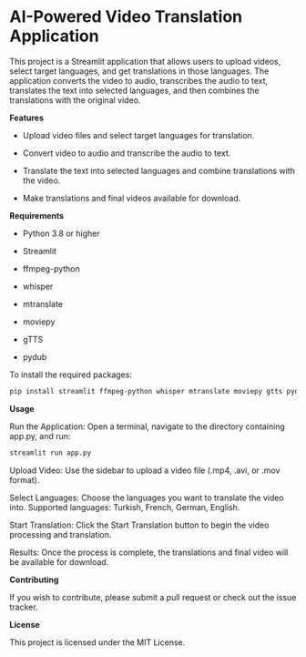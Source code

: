 # AI-Powered Video Translation Application

This project is a Streamlit application that allows users to upload videos, select target languages, and get translations in those languages. The application converts the video to audio, transcribes the audio to text, translates the text into selected languages, and then combines the translations with the original video.

**Features**

- Upload video files and select target languages for translation.

- Convert video to audio and transcribe the audio to text.

- Translate the text into selected languages and combine translations with the video.

- Make translations and final videos available for download.

**Requirements**

- Python 3.8 or higher

- Streamlit

- ffmpeg-python

- whisper

- mtranslate

- moviepy

- gTTS

- pydub

To install the required packages:
```bash
pip install streamlit ffmpeg-python whisper mtranslate moviepy gtts pydub
```

**Usage**

Run the Application: Open a terminal, navigate to the directory containing app.py, and run:
```bash
streamlit run app.py
```

Upload Video: Use the sidebar to upload a video file (.mp4, .avi, or .mov format).

Select Languages: Choose the languages you want to translate the video into. Supported languages: Turkish, French, German, English.

Start Translation: Click the Start Translation button to begin the video processing and translation.

Results: Once the process is complete, the translations and final video will be available for download.

**Contributing**

If you wish to contribute, please submit a pull request or check out the issue tracker.

**License**

This project is licensed under the MIT License.
